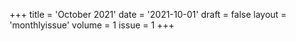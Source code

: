+++
title = 'October 2021'
date = '2021-10-01'
draft = false
layout = 'monthlyissue'
volume = 1
issue = 1
+++